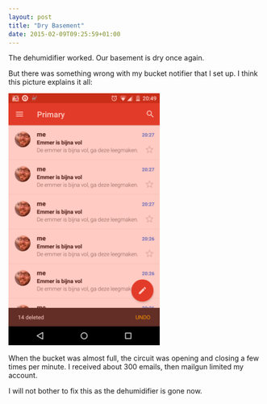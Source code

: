 ```yaml
---
layout: post
title: "Dry Basement"
date: 2015-02-09T09:25:59+01:00
---
```

The dehumidifier worked. Our basement is dry once again.

But there was something wrong with my bucket notifier that I set up. I think
this picture explains it all:

<img src='/images/too_many_emails.png' height="500px"/>

When the bucket was almost full, the circuit was opening and closing a few
times per minute. I received about 300 emails, then mailgun limited my
account.

I will not bother to fix this as the dehumidifier is gone now.

